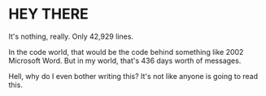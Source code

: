 # HEY THERE
It's nothing, really.  Only 42,929 lines. 

In the code world, that would be the code behind something like 2002 Microsoft Word. But in my world, that's 436 days worth of messages.


Hell, why do I even bother writing this? It's not like anyone is going to read this. 